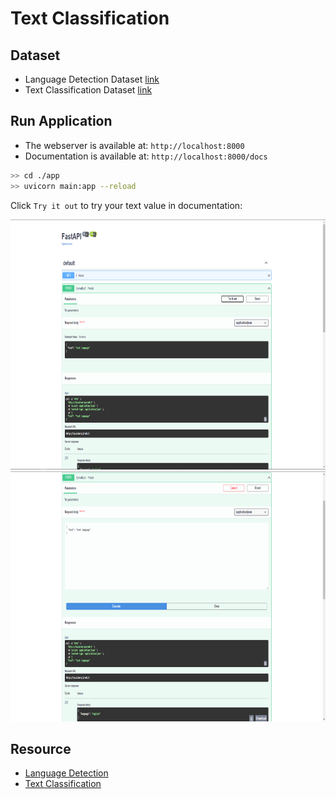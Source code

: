 ﻿# Text Classification


## Dataset

- Language Detection Dataset [link](https://www.kaggle.com/datasets/basilb2s/language-detection)
- Text Classification Dataset [link](https://www.kaggle.com/datasets/kazanova/sentiment140)


## Run Application

<!-- - The webserver is available at: `http://localhost:80` -->
- The webserver is available at: `http://localhost:8000`  
- Documentation is available at: `http://localhost:8000/docs`


<!-- Build container from Dockerfile:  

```sh
>> docker-compose up --build  # build image and run container
```

Use docker-compose:  

```sh
>> docker-compose up -d    # start container
>> docker-compose down     # stop container
``` -->


```sh
>> cd ./app
>> uvicorn main:app --reload
```

Click `Try it out` to try your text value in documentation:  

<p align="left">
    <img src="./assets/fastapi1.png" height="400" />
    <img src="./assets/fastapi2.png" height="400" />
</p>

## Resource

- [Language Detection](https://github.com/AssemblyAI-Examples/ml-fastapi-docker-heroku)
- [Text Classification](https://github.com/patrickloeber/ml-deployment/blob/main/docker-flask/ml-dev/text-classification.ipynb)
